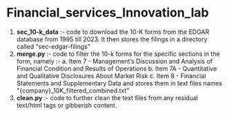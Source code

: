# Financial_services_Innovation_lab


1. **sec_10-k_data** :- code to download the 10-K forms from the EDGAR database from 1995 till 2023. It then stores the filings in a directory called "sec-edgar-filings"
2. **merge.py** :- code to filter the 10-k forms for the specific sections in the form, namely :-
   a. Item 7 -  Management’s Discussion and Analysis of Financial Condition and Results of Operations
   b. Item 7A - Quantitative and Qualitative Disclosures About Market Risk
   c. Item 8 - Financial Statements and Supplementary Data
   and stores them in text files names "{company}_10K_filtered_combined.txt"
3. **clean.py** :- code to further clean the text files from any residual text/html tags or gibberish content.
